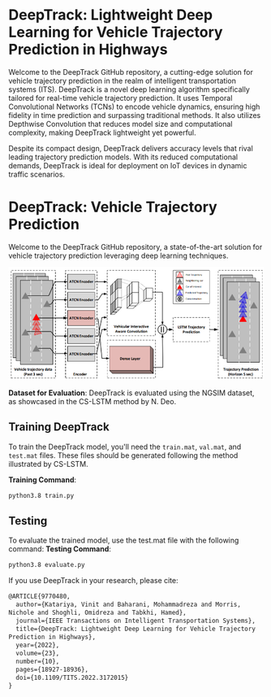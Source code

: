 # DeepTrack: Lightweight Deep Learning for Vehicle Trajectory Prediction in Highways
Welcome to the DeepTrack GitHub repository, a cutting-edge solution for vehicle trajectory prediction in the realm of intelligent transportation systems (ITS).  DeepTrack is a novel deep learning algorithm specifically tailored for real-time vehicle trajectory prediction. It uses Temporal Convolutional Networks (TCNs)  to encode vehicle dynamics, ensuring high fidelity in time prediction and surpassing traditional methods. It also utilizes Depthwise Convolution that reduces model size and computational complexity, making DeepTrack lightweight yet powerful.

Despite its compact design, DeepTrack delivers accuracy levels that rival leading trajectory prediction models.  With its reduced computational demands, DeepTrack is ideal for deployment on IoT devices in dynamic traffic scenarios. 

# DeepTrack: Vehicle Trajectory Prediction

Welcome to the DeepTrack GitHub repository, a state-of-the-art solution for vehicle trajectory prediction leveraging deep learning techniques.

![Figure 1](./images/deeptrack_overview.png)

**Dataset for Evaluation**: DeepTrack is evaluated using the NGSIM dataset, as showcased in the CS-LSTM method by N. Deo.

## Training DeepTrack
To train the DeepTrack model, you'll need the `train.mat`, `val.mat`, and `test.mat` files. These files should be generated following the method illustrated by CS-LSTM.

**Training Command**:
```bash
python3.8 train.py
```

## Testing
To evaluate the trained model, use the test.mat file with the following command:
**Testing Command**:
```bash
python3.8 evaluate.py
```


If you use DeepTrack in your research, please cite:
```
@ARTICLE{9770480,
  author={Katariya, Vinit and Baharani, Mohammadreza and Morris, Nichole and Shoghli, Omidreza and Tabkhi, Hamed},
  journal={IEEE Transactions on Intelligent Transportation Systems},
  title={DeepTrack: Lightweight Deep Learning for Vehicle Trajectory Prediction in Highways},
  year={2022},
  volume={23},
  number={10},
  pages={18927-18936},
  doi={10.1109/TITS.2022.3172015}
}
```

